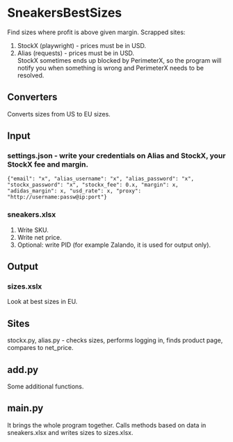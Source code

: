 # SneakersBestSizes

Find sizes where profit is above given margin. Scrapped sites:

1. StockX (playwright) - prices must be in USD.
2. Alias (requests) - prices must be in USD.
   <br />
   StockX sometimes ends up blocked by PerimeterX, so the program will notify you when something is wrong and PerimeterX needs to be resolved.<br />

## Converters

Converts sizes from US to EU sizes.

## Input

### settings.json - write your credentials on Alias and StockX, your StockX fee and margin.

`{"email": "x", "alias_username": "x", "alias_password": "x", "stockx_password": "x", "stockx_fee": 0.x, "margin": x, "adidas_margin": x, "usd_rate": x, "proxy": "http://username:passw@ip:port"}`

### sneakers.xlsx

1. Write SKU.
2. Write net price.
3. Optional: write PID (for example Zalando, it is used for output only).
   <br />

## Output

### sizes.xslx

Look at best sizes in EU.
<br />

## Sites

stockx.py, alias.py - checks sizes, performs logging in, finds product page, compares to net_price.
<br />

## add.py

Some additional functions.

## main.py

It brings the whole program together. Calls methods based on data in sneakers.xlsx and writes sizes to sizes.xlsx.
